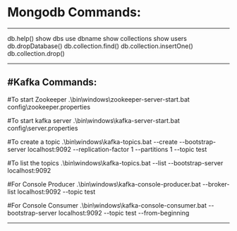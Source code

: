 # Mongodb Commands:
-------------------

db.help()
show dbs
use dbname
show collections
show users
db.dropDatabase()
db.collection.find()
db.collection.insertOne()
db.collection.drop()

------------------------------------------------------------------------------
#Kafka Commands:
----------------

#To start Zookeeper
.\bin\windows\zookeeper-server-start.bat config\zookeeper.properties

#To start kafka server
.\bin\windows\kafka-server-start.bat config\server.properties

#To create a topic
.\bin\windows\kafka-topics.bat --create --bootstrap-server localhost:9092 --replication-factor 1 --partitions 1 --topic test


#To list the topics
.\bin\windows\kafka-topics.bat --list --bootstrap-server localhost:9092


#For Console Producer
.\bin\windows\kafka-console-producer.bat --broker-list localhost:9092 --topic test

#For Console Consumer
.\bin\windows\kafka-console-consumer.bat --bootstrap-server localhost:9092 --topic test --from-beginning


------------------------------------------------------------------------------

